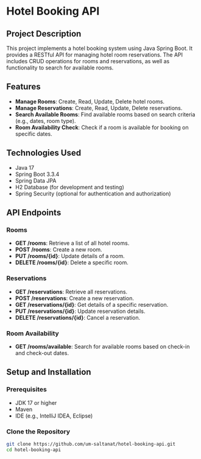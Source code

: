 # Hotel Booking API

## Project Description

This project implements a hotel booking system using Java Spring Boot. It provides a RESTful API for managing hotel room reservations. The API includes CRUD operations for rooms and reservations, as well as functionality to search for available rooms.

## Features

- **Manage Rooms**: Create, Read, Update, Delete hotel rooms.
- **Manage Reservations**: Create, Read, Update, Delete reservations.
- **Search Available Rooms**: Find available rooms based on search criteria (e.g., dates, room type).
- **Room Availability Check**: Check if a room is available for booking on specific dates.

## Technologies Used

- Java 17
- Spring Boot 3.3.4
- Spring Data JPA
- H2 Database (for development and testing)
- Spring Security (optional for authentication and authorization)

## API Endpoints

### Rooms

- **GET /rooms**: Retrieve a list of all hotel rooms.
- **POST /rooms**: Create a new room.
- **PUT /rooms/{id}**: Update details of a room.
- **DELETE /rooms/{id}**: Delete a specific room.

### Reservations

- **GET /reservations**: Retrieve all reservations.
- **POST /reservations**: Create a new reservation.
- **GET /reservations/{id}**: Get details of a specific reservation.
- **PUT /reservations/{id}**: Update reservation details.
- **DELETE /reservations/{id}**: Cancel a reservation.

### Room Availability

- **GET /rooms/available**: Search for available rooms based on check-in and check-out dates.

## Setup and Installation

### Prerequisites

- JDK 17 or higher
- Maven
- IDE (e.g., IntelliJ IDEA, Eclipse)

### Clone the Repository

```bash
git clone https://github.com/um-saltanat/hotel-booking-api.git
cd hotel-booking-api
